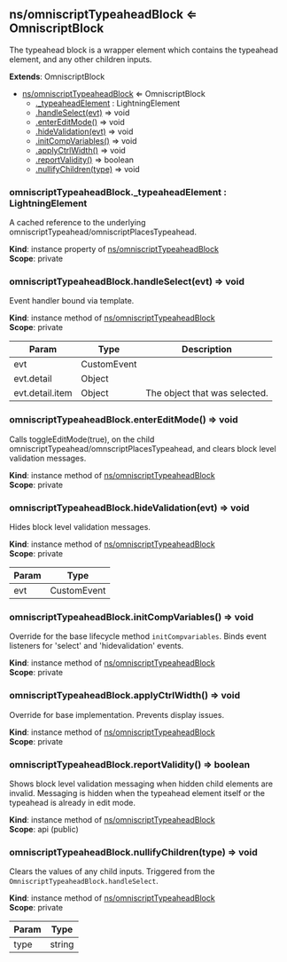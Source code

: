 ## ns/omniscriptTypeaheadBlock ⇐ OmniscriptBlock

The typeahead block is a wrapper element which contains the typeahead element, and any other children inputs.

**Extends**: OmniscriptBlock

- [ns/omniscriptTypeaheadBlock](#markdown-header-nsomniscripttypeaheadblock-omniscriptblock) ⇐ OmniscriptBlock
  - [.\_typeaheadElement](#markdown-header-omniscripttypeaheadblock_typeaheadelement-lightningelement) : LightningElement
  - [.handleSelect(evt)](#markdown-header-omniscripttypeaheadblockhandleselectevt-void) ⇒ void
  - [.enterEditMode()](#markdown-header-omniscripttypeaheadblockentereditmode-void) ⇒ void
  - [.hideValidation(evt)](#markdown-header-omniscripttypeaheadblockhidevalidationevt-void) ⇒ void
  - [.initCompVariables()](#markdown-header-omniscripttypeaheadblockinitcompvariables-void) ⇒ void
  - [.applyCtrlWidth()](#markdown-header-omniscripttypeaheadblockapplyctrlwidth-void) ⇒ void
  - [.reportValidity()](#markdown-header-omniscripttypeaheadblockreportvalidity-boolean) ⇒ boolean
  - [.nullifyChildren(type)](#markdown-header-omniscripttypeaheadblocknullifychildrentype-void) ⇒ void

### omniscriptTypeaheadBlock.\_typeaheadElement : LightningElement

A cached reference to the underlying omniscriptTypeahead/omniscriptPlacesTypeahead.

**Kind**: instance property of [ns/omniscriptTypeaheadBlock](#markdown-header-nsomniscripttypeaheadblock-omniscriptblock)  
**Scope**: private

### omniscriptTypeaheadBlock.handleSelect(evt) ⇒ void

Event handler bound via template.

**Kind**: instance method of [ns/omniscriptTypeaheadBlock](#markdown-header-nsomniscripttypeaheadblock-omniscriptblock)  
**Scope**: private

| Param           | Type        | Description                   |
| --------------- | ----------- | ----------------------------- |
| evt             | CustomEvent |                               |
| evt.detail      | Object      |                               |
| evt.detail.item | Object      | The object that was selected. |

### omniscriptTypeaheadBlock.enterEditMode() ⇒ void

Calls toggleEditMode(true), on the child omniscriptTypeahead/omnscriptPlacesTypeahead, and clears
block level validation messages.

**Kind**: instance method of [ns/omniscriptTypeaheadBlock](#markdown-header-nsomniscripttypeaheadblock-omniscriptblock)  
**Scope**: private

### omniscriptTypeaheadBlock.hideValidation(evt) ⇒ void

Hides block level validation messages.

**Kind**: instance method of [ns/omniscriptTypeaheadBlock](#markdown-header-nsomniscripttypeaheadblock-omniscriptblock)  
**Scope**: private

| Param | Type        |
| ----- | ----------- |
| evt   | CustomEvent |

### omniscriptTypeaheadBlock.initCompVariables() ⇒ void

Override for the base lifecycle method `initCompvariables`. Binds event listeners for 'select' and 'hidevalidation' events.

**Kind**: instance method of [ns/omniscriptTypeaheadBlock](#markdown-header-nsomniscripttypeaheadblock-omniscriptblock)  
**Scope**: private

### omniscriptTypeaheadBlock.applyCtrlWidth() ⇒ void

Override for base implementation. Prevents display issues.

**Kind**: instance method of [ns/omniscriptTypeaheadBlock](#markdown-header-nsomniscripttypeaheadblock-omniscriptblock)  
**Scope**: private

### omniscriptTypeaheadBlock.reportValidity() ⇒ boolean

Shows block level validation messaging when hidden child elements are invalid.
Messaging is hidden when the typeahead element itself or the typeahead is already in edit mode.

**Kind**: instance method of [ns/omniscriptTypeaheadBlock](#markdown-header-nsomniscripttypeaheadblock-omniscriptblock)  
**Scope**: api (public)

### omniscriptTypeaheadBlock.nullifyChildren(type) ⇒ void

Clears the values of any child inputs. Triggered from the `OmniscriptTypeaheadBlock.handleSelect`.

**Kind**: instance method of [ns/omniscriptTypeaheadBlock](#markdown-header-nsomniscripttypeaheadblock-omniscriptblock)  
**Scope**: private

| Param | Type   |
| ----- | ------ |
| type  | string |
